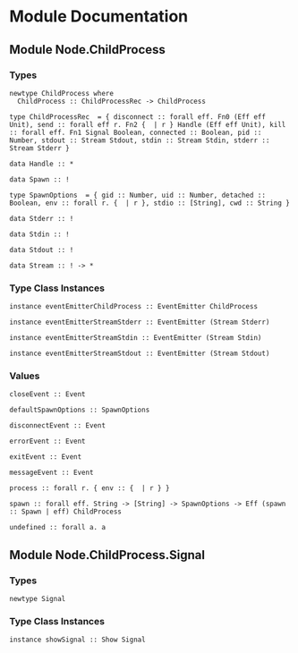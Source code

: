 # Module Documentation

## Module Node.ChildProcess

### Types

    newtype ChildProcess where
      ChildProcess :: ChildProcessRec -> ChildProcess

    type ChildProcessRec  = { disconnect :: forall eff. Fn0 (Eff eff Unit), send :: forall eff r. Fn2 {  | r } Handle (Eff eff Unit), kill :: forall eff. Fn1 Signal Boolean, connected :: Boolean, pid :: Number, stdout :: Stream Stdout, stdin :: Stream Stdin, stderr :: Stream Stderr }

    data Handle :: *

    data Spawn :: !

    type SpawnOptions  = { gid :: Number, uid :: Number, detached :: Boolean, env :: forall r. {  | r }, stdio :: [String], cwd :: String }

    data Stderr :: !

    data Stdin :: !

    data Stdout :: !

    data Stream :: ! -> *


### Type Class Instances

    instance eventEmitterChildProcess :: EventEmitter ChildProcess

    instance eventEmitterStreamStderr :: EventEmitter (Stream Stderr)

    instance eventEmitterStreamStdin :: EventEmitter (Stream Stdin)

    instance eventEmitterStreamStdout :: EventEmitter (Stream Stdout)


### Values

    closeEvent :: Event

    defaultSpawnOptions :: SpawnOptions

    disconnectEvent :: Event

    errorEvent :: Event

    exitEvent :: Event

    messageEvent :: Event

    process :: forall r. { env :: {  | r } }

    spawn :: forall eff. String -> [String] -> SpawnOptions -> Eff (spawn :: Spawn | eff) ChildProcess

    undefined :: forall a. a


## Module Node.ChildProcess.Signal

### Types

    newtype Signal


### Type Class Instances

    instance showSignal :: Show Signal



